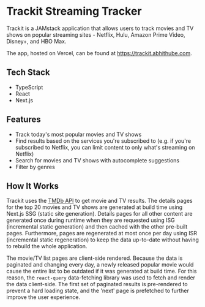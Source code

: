 # Trackit Streaming Tracker

Trackit is a JAMstack application that allows users to track movies and TV shows on popular streaming sites - Netflix, Hulu, Amazon Prime Video, Disney+, and HBO Max.

The app, hosted on Vercel, can be found at https://trackit.abhithube.com.

## Tech Stack

- TypeScript
- React
- Next.js

## Features

- Track today's most popular movies and TV shows
- Find results based on the services you're subscribed to (e.g. if you're subscribed to Netflix, you can limit content to only what's streaming on Netflix)
- Search for movies and TV shows with autocomplete suggestions
- Filter by genres

## How It Works

Trackit uses the [TMDb API](https://developers.themoviedb.org/3/getting-started/introduction) to get movie and TV results. The details pages for the top 20 movies and TV shows are generated at build time using Next.js SSG (static site generation). Details pages for all other content are generated once during runtime when they are requested using ISG (incremental static generation) and then cached with the other pre-built pages. Furthermore, pages are regenerated at most once per day using ISR (incremental static regeneration) to keep the data up-to-date without having to rebuild the whole application.

The movie/TV list pages are client-side rendered. Because the data is paginated and changing every day, a newly released popular movie would cause the entire list to be outdated if it was generated at build time. For this reason, the `react-query` data-fetching library was used to fetch and render the data client-side. The first set of paginated results is pre-rendered to prevent a hard loading state, and the 'next' page is prefetched to further improve the user experience.
